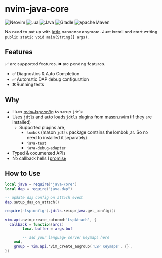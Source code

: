 # nvim-java-core

![Neovim](https://img.shields.io/badge/NeoVim-%2357A143.svg?&style=for-the-badge&logo=neovim&logoColor=white)
![Lua](https://img.shields.io/badge/lua-%232C2D72.svg?style=for-the-badge&logo=lua&logoColor=white)
![Java](https://img.shields.io/badge/java-%23ED8B00.svg?style=for-the-badge&logo=openjdk&logoColor=white)
![Gradle](https://img.shields.io/badge/Gradle-02303A.svg?style=for-the-badge&logo=Gradle&logoColor=white)
![Apache Maven](https://img.shields.io/badge/Apache%20Maven-C71A36?style=for-the-badge&logo=Apache%20Maven&logoColor=white)

No need to put up with [jdtls](https://github.com/eclipse-jdtls/eclipse.jdt.ls) nonsense anymore.
Just install and start writing `public static void main(String[] args)`.

## Features

:white_check_mark: are supported features. :x: are pending features.

- :white_check_mark: Diagnostics & Auto Completion
- :white_check_mark: Automatic [DAP](https://github.com/mfussenegger/nvim-dap) debug configuration
- :x: Running tests

## Why

- Uses [nvim-lspconfig]() to setup `jdtls`
- Uses `jdtls` and auto loads `jdtls` plugins from [mason.nvim](https://github.com/williamboman/mason.nvim) (If they are installed)
  - Supported plugins are,
    - `lombok` (mason `jdtls` package contains the lombok jar. So no need to installed it separately)
    - `java-test`
    - `java-debug-adapter`
- Typed & documented APIs
- No callback hells I [promise](https://github.com/pyericz/promise-lua)

## How to Use

```lua
local java = require('java-core')
local dap = require("java.dap")

-- update dap config on attach event
dap.setup_dap_on_attach()

require('lspconfig').jdtls.setup(java.get_config())

vim.api.nvim_create_autocmd('LspAttach', {
  callback = function(args)
		local buffer = args.buf

		-- add your language server keymaps here
	end,
	group = vim.api.nvim_create_augroup('LSP Keymaps', {}),
})
```
